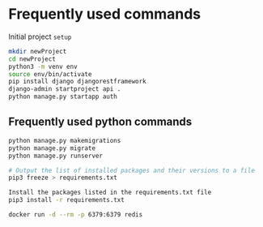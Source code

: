 # Frequently used commands

Initial project `setup`

```bash
mkdir newProject
cd newProject
python3 -m venv env
source env/bin/activate
pip install django djangorestframework
django-admin startproject api .
python manage.py startapp auth
```

## Frequently used python commands

```bash
python manage.py makemigrations
python manage.py migrate
python manage.py runserver

# Output the list of installed packages and their versions to a file
pip3 freeze > requirements.txt

Install the packages listed in the requirements.txt file
pip3 install -r requirements.txt

docker run -d --rm -p 6379:6379 redis
```
